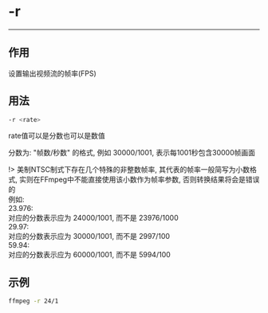 # -r

---

## 作用

设置输出视频流的帧率(FPS)


## 用法

```bash
-r <rate>
```

rate值可以是分数也可以是数值

分数为: "帧数/秒数" 的格式, 例如 30000/1001, 表示每1001秒包含30000帧画面

!> 美制NTSC制式下存在几个特殊的非整数帧率, 其代表的帧率一般简写为小数格式, 实则在FFmpeg中不能直接使用该小数作为帧率参数, 否则转换结果将会是错误的<br/>
例如:<br/>
23.976:<br/>
对应的分数表示应为 24000/1001, 而不是 23976/1000<br/>
29.97:<br/>
对应的分数表示应为 30000/1001, 而不是 2997/100<br/>
59.94:<br/>
对应的分数表示应为 60000/1001, 而不是 5994/100<br/>

## 示例

```bash
ffmpeg -r 24/1
```
